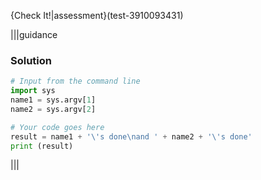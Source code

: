 {Check It!|assessment}(test-3910093431)

|||guidance
### Solution
```python
# Input from the command line
import sys
name1 = sys.argv[1]
name2 = sys.argv[2]

# Your code goes here
result = name1 + '\'s done\nand ' + name2 + '\'s done'
print (result)
```
|||
